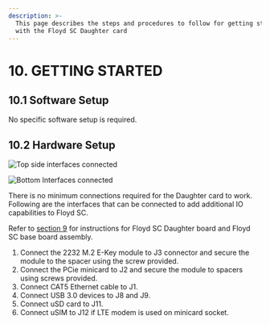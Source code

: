 ```yaml
---
description: >-
  This page describes the steps and procedures to follow for getting started
  with the Floyd SC Daughter card
---
```


# 10. GETTING STARTED

## 10.1 Software Setup

No specific software setup is required.



## 10.2 Hardware Setup

![Top side interfaces connected](broken-reference)

![Bottom Interfaces connected](broken-reference)

There is no minimum connections required for the Daughter card to work. Following are the interfaces that can be connected to add additional IO capabilities to Floyd SC.&#x20;

Refer to [section 9](broken-reference) for instructions for Floyd SC Daughter board and Floyd SC base board assembly.

1. Connect the 2232 M.2 E-Key module to J3 connector and secure the module to the spacer using the screw provided.
2. Connect the PCie minicard to J2 and secure the module to spacers using screws provided.
3. Connect CAT5 Ethernet cable to J1.
4. Connect USB 3.0 devices to J8 and J9.
5. Connect uSD card to J11.
6. Connect uSIM to J12 if LTE modem is used on minicard socket.
